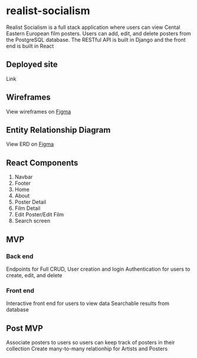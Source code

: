 # realist-socialism

Realist Socialism is a full stack application where users can view Cental Eastern European film posters. Users can add, edit, and delete posters from the PostgreSQL database. The RESTful API is built in Django and the front end is built in React

## Deployed site
Link

## Wireframes

View wireframes on [Figma](https://www.figma.com/file/yOPbj6bTUa2hjAekXZub2u/Untitled?node-id=0%3A1)

## Entity Relationship Diagram

View ERD on [Figma](https://www.figma.com/file/QG1fuUXi2CMw4HKWa5D1ZB/Untitled?node-id=0%3A1)

## React Components
1. Navbar
2. Footer
3. Home
4. About
5. Poster Detail
6. Film Detail
7. Edit Poster/Edit Film
8. Search screen

## MVP
### Back end
Endpoints for Full CRUD, User creation and login
Authentication for users to create, edit, and delete

### Front end
Interactive front end for users to view data
Searchable results from database


## Post MVP
Associate posters to users so users can keep track of posters in their collection
Create many-to-many relationhip for Artists and Posters


